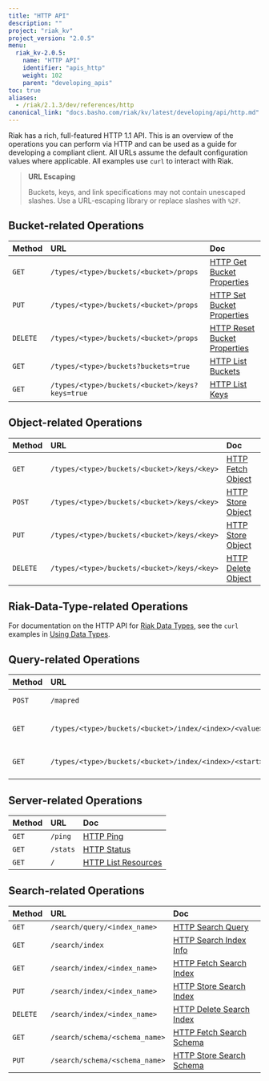 ```yaml
---
title: "HTTP API"
description: ""
project: "riak_kv"
project_version: "2.0.5"
menu:
  riak_kv-2.0.5:
    name: "HTTP API"
    identifier: "apis_http"
    weight: 102
    parent: "developing_apis"
toc: true
aliases:
  - /riak/2.1.3/dev/references/http
canonical_link: "docs.basho.com/riak/kv/latest/developing/api/http.md"
---
```


Riak has a rich, full-featured HTTP 1.1 API. This is an overview of the
operations you can perform via HTTP and can be used as a guide for
developing a compliant client. All URLs assume the default configuration
values where applicable. All examples use `curl` to interact with Riak.

> **URL Escaping**
>
> Buckets, keys, and link specifications may not contain unescaped
slashes. Use a URL-escaping library or replace slashes with `%2F`.

## Bucket-related Operations

Method | URL | Doc
:------|:----|:---
`GET` | `/types/<type>/buckets/<bucket>/props` | [HTTP Get Bucket Properties](/riak/kv/2.0.5/developing/api/http/get-bucket-props)
`PUT` | `/types/<type>/buckets/<bucket>/props` | [HTTP Set Bucket Properties](/riak/kv/2.0.5/developing/api/http/set-bucket-props)
`DELETE` | `/types/<type>/buckets/<bucket>/props` | [HTTP Reset Bucket Properties](/riak/kv/2.0.5/developing/api/http/reset-bucket-props)
`GET` | `/types/<type>/buckets?buckets=true` | [HTTP List Buckets](/riak/kv/2.0.5/developing/api/http/list-buckets)
`GET` | `/types/<type>/buckets/<bucket>/keys?keys=true` | [HTTP List Keys](/riak/kv/2.0.5/developing/api/http/list-keys)

## Object-related Operations

Method | URL | Doc
:------|:----|:---
`GET` | `/types/<type>/buckets/<bucket>/keys/<key>` | [HTTP Fetch Object](/riak/kv/2.0.5/developing/api/http/fetch-object)
`POST` | `/types/<type>/buckets/<bucket>/keys/<key>` | [HTTP Store Object](/riak/kv/2.0.5/developing/api/http/store-object)
`PUT` | `/types/<type>/buckets/<bucket>/keys/<key>` | [HTTP Store Object](/riak/kv/2.0.5/developing/api/http/store-object)
`DELETE` | `/types/<type>/buckets/<bucket>/keys/<key>` | [HTTP Delete Object](/riak/kv/2.0.5/developing/api/http/delete-object)

## Riak-Data-Type-related Operations

For documentation on the HTTP API for [Riak Data Types](/riak/kv/2.0.5/learn/concepts/crdts),
see the `curl` examples in [Using Data Types](/riak/kv/2.0.5/developing/data-types).

## Query-related Operations

Method | URL | Doc
:------|:----|:---
`POST` | `/mapred` | [HTTP MapReduce](/riak/kv/2.0.5/developing/api/http/mapreduce)
`GET` | `/types/<type>/buckets/<bucket>/index/<index>/<value>` | [HTTP Secondary Indexes](/riak/kv/2.0.5/developing/api/http/secondary-indexes)
`GET` | `/types/<type>/buckets/<bucket>/index/<index>/<start>/<end>` | [HTTP Secondary Indexes](/riak/kv/2.0.5/developing/api/http/secondary-indexes)

## Server-related Operations

Method | URL | Doc
:------|:----|:---
`GET` | `/ping` | [HTTP Ping](/riak/kv/2.0.5/developing/api/http/ping)
`GET` | `/stats` | [HTTP Status](/riak/kv/2.0.5/developing/api/http/status)
`GET` | `/` | [HTTP List Resources](/riak/kv/2.0.5/developing/api/http/list-resources)

## Search-related Operations

Method | URL | Doc
:------|:----|:---
`GET` | `/search/query/<index_name>` | [HTTP Search Query](/riak/kv/2.0.5/developing/api/http/search-query)
`GET` | `/search/index` | [HTTP Search Index Info](/riak/kv/2.0.5/developing/api/http/search-index-info)
`GET` | `/search/index/<index_name>` | [HTTP Fetch Search Index](/riak/kv/2.0.5/developing/api/http/fetch-search-index)
`PUT` | `/search/index/<index_name>` | [HTTP Store Search Index](/riak/kv/2.0.5/developing/api/http/store-search-index)
`DELETE` | `/search/index/<index_name>` | [HTTP Delete Search Index](/riak/kv/2.0.5/developing/api/http/delete-search-index)
`GET` | `/search/schema/<schema_name>` | [HTTP Fetch Search Schema](/riak/kv/2.0.5/developing/api/http/fetch-search-schema)
`PUT` | `/search/schema/<schema_name>` | [HTTP Store Search Schema](/riak/kv/2.0.5/developing/api/http/store-search-schema)
